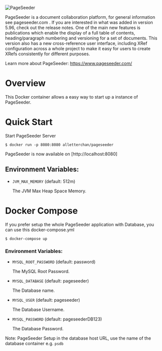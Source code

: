 ![PageSeeder](https://ps.pageseeder.com/ps/weborganic/layout/default/images/backgrounds/bg-pstitle.png)

PageSeeder is a document collaboration platform, for general information see pageseeder.com . If you are interested in what was added in version 5.96, check out the release notes. One of the main new features is publications which enable the display of a full table of contents, heading/paragraph numbering and versioning for a set of documents. This version also has a new cross-reference user interface, including XRef configuration across a whole project to make it easy for users to create XRefs consistently for different purposes.

Learn more about PageSeeder: <https://www.pageseeder.com/>
# Overview
This Docker container allows a easy way to start up a instance of PageSeeder. 

# Quick Start

Start PageSeeder Server

    $ docker run -p 8080:8080 alletterchan/pageseeder 
    
PageSeeder is now available on [http://localhost:8080]

## Environment Variables:

* `JVM_MAX_MEMORY` (default: 512m)

   The JVM Max Heap Space Memory.


# Docker Compose
If you prefer setup the whole PageSeeder application with Database, you can use this docker-compose.yml

    $ docker-compose up
    
### Environment Variables:

* `MYSQL_ROOT_PASSWORD` (default: password)

   The MySQL Root Password.

* `MYSQL_DATABASE` (default: pageseeder)

   The Database name.
       
* `MYSQL_USER` (default: pageseeder)
   
   The Database Username.    

* `MYSQL_PASSWORD` (default: pageseederDB123)
      
   The Database Password.    

Note: PageSeeder Setup
in the database host URL, use the name of the database container e.g. `psdb`